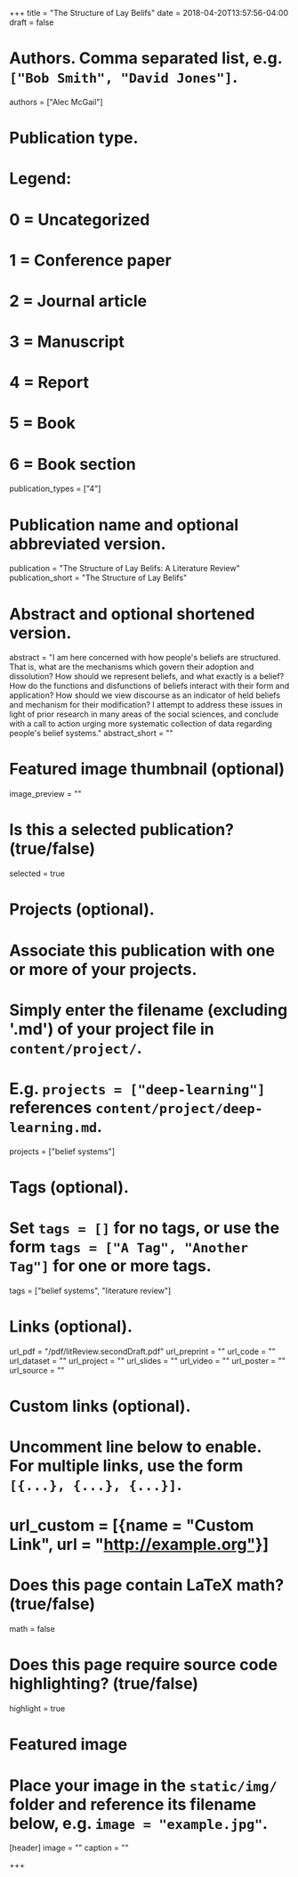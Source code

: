 +++
title = "The Structure of Lay Belifs"
date = 2018-04-20T13:57:56-04:00
draft = false

# Authors. Comma separated list, e.g. `["Bob Smith", "David Jones"]`.
authors = ["Alec McGail"]

# Publication type.
# Legend:
# 0 = Uncategorized
# 1 = Conference paper
# 2 = Journal article
# 3 = Manuscript
# 4 = Report
# 5 = Book
# 6 = Book section
publication_types = ["4"]

# Publication name and optional abbreviated version.
publication = "The Structure of Lay Belifs: A Literature Review"
publication_short = "The Structure of Lay Belifs"

# Abstract and optional shortened version.
abstract = "I am here concerned with how people's beliefs are structured. That is, what are the mechanisms which govern their adoption and dissolution? How should we represent beliefs, and what exactly is a belief? How do the functions and disfunctions of beliefs interact with their form and application? How should we view discourse as an indicator of held beliefs and mechanism for their modification? I attempt to address these issues in light of prior research in many areas of the social sciences, and conclude with a call to action urging more systematic collection of data regarding people's belief systems."
abstract_short = ""

# Featured image thumbnail (optional)
image_preview = ""

# Is this a selected publication? (true/false)
selected = true

# Projects (optional).
#   Associate this publication with one or more of your projects.
#   Simply enter the filename (excluding '.md') of your project file in `content/project/`.
#   E.g. `projects = ["deep-learning"]` references `content/project/deep-learning.md`.
projects = ["belief systems"]

# Tags (optional).
#   Set `tags = []` for no tags, or use the form `tags = ["A Tag", "Another Tag"]` for one or more tags.
tags = ["belief systems", "literature review"]

# Links (optional).
url_pdf = "/pdf/litReview.secondDraft.pdf"
url_preprint = ""
url_code = ""
url_dataset = ""
url_project = ""
url_slides = ""
url_video = ""
url_poster = ""
url_source = ""

# Custom links (optional).
#   Uncomment line below to enable. For multiple links, use the form `[{...}, {...}, {...}]`.
# url_custom = [{name = "Custom Link", url = "http://example.org"}]

# Does this page contain LaTeX math? (true/false)
math = false

# Does this page require source code highlighting? (true/false)
highlight = true

# Featured image
# Place your image in the `static/img/` folder and reference its filename below, e.g. `image = "example.jpg"`.
[header]
image = ""
caption = ""

+++
